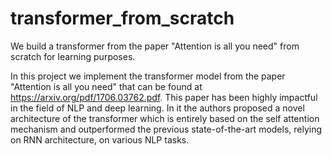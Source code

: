 # transformer_from_scratch
We build a transformer from the paper "Attention is all you need" from scratch for learning purposes.

In this project we implement the transformer model from the paper "Attention is all you need" that can be found at https://arxiv.org/pdf/1706.03762.pdf. This paper has been highly impactful in the field of NLP and deep learning. In it the authors proposed a novel architecture of the transformer which is entirely based on the self attention mechanism and outperformed the previous state-of-the-art models, relying on RNN architecture, on various NLP tasks. 
